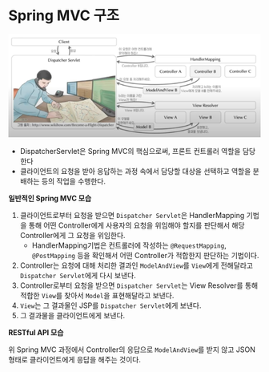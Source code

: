 # Spring MVC 구조

![image-20220607195845940](../md-images/image-20220607195845940.png)

* DispatcherServlet은 Spring MVC의 핵심으로써, 프론트 컨트롤러 역할을 담당한다
* 클라이언트의 요청을 받아 응답하는 과정 속에서 담당할 대상을 선택하고 역할을 분배하는 등의 작업을 수행한다.



**일반적인 Spring MVC 모습**

1. 클라이언트로부터 요청을 받으면 `Dispatcher Servlet`은 HandlerMapping 기법을 통해 어떤 Controller에게 사용자의 요청을 위임해야 할지를 판단해서 해당 Controller에게 그 요청을 위임한다.
   * HandlerMapping기법은 컨트롤러에 작성하는 `@RequestMapping`, `@PostMapping` 등을 확인해서 어떤 Controller가 적합한지 판단하는 기법이다.
2. Controller는 요청에 대해 처리한 결과인 `ModelAndView`를 `View`에게 전해달라고 `Dispatcher Servlet`에게 다시 보낸다.
3. Controller로부터 요청을 받으면 `Dispatcher Servlet`는 View Resolver를 통해 적합한 `View`를 찾아서 `Model`을 표현해달라고 보낸다.
4. `View`는 그 결과물인 JSP를 `Dispatcher Servlet`에게 보낸다.
5. 그 결과물을 클라이언트에게 보낸다.



**RESTful API 모습**

위 Spring MVC 과정에서 Controller의 응답으로 `ModelAndView`를 받지 않고 JSON 형태로 클라이언트에게 응답을 해주는 것이다.